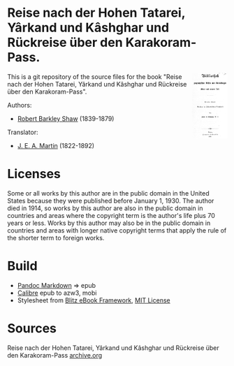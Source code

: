 # Reise nach der Hohen Tatarei, Yârkand und Kâshghar und Rückreise über den Karakoram-Pass.

<img align="right" height="150" src="https://github.com/kogo59/Reisen_im_Ostindischen_Archipel_in_den_Jahren_1865_und_1866/blob/main/images/cover.jpg">

This is a git repository of the source files for the book "Reise nach der Hohen Tatarei, Yârkand und Kâshghar und Rückreise über den Karakoram-Pass".

Authors:

* [Robert Barkley Shaw](https://en.wikipedia.org/wiki/Robert_Barkley_Shaw) (1839-1879)

Translator:

* [J. E. A. Martin](https://d-nb.info/gnd/120641747) (1822-1892)


# Licenses
Some or all works by this author are in the public domain in the United States
because they were published before January 1, 1930. The author died in 1914, so
works by this author are also in the public domain in countries and areas where
the copyright term is the author's life plus 70 years or less. Works by this
author may also be in the public domain in countries and areas with longer
native copyright terms that apply the rule of the shorter term to foreign works.

# Build
* [Pandoc Markdown](https://pandoc.org/MANUAL.html#pandocs-markdown) => epub
* [Calibre](https://calibre-ebook.com/) epub to azw3, mobi
* Stylesheet from [Blitz eBook Framework](https://friendsofepub.github.io/Blitz/), [MIT License](https://github.com/FriendsOfEpub/Blitz/blob/master/LICENSE)

# Sources
Reise nach der Hohen Tatarei, Yârkand und Kâshghar und Rückreise über den Karakoram-Pass [archive.org]((https://archive.org/details/reisenachderhohe00shaw/mode/2up))



